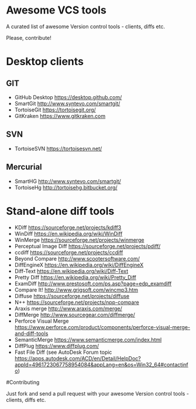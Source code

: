 # Awesome VCS tools
A curated list of awesome Version control tools - clients, diffs etc.

Please, contribute!

# Desktop clients

## GIT

* GitHub Desktop https://desktop.github.com/
* SmartGit http://www.syntevo.com/smartgit/
* TortoiseGit https://tortoisegit.org/
* GitKraken https://www.gitkraken.com

## SVN

* TortoiseSVN https://tortoisesvn.net/

## Mercurial

* SmartHG http://www.syntevo.com/smartgit/
* TortoiseHg http://tortoisehg.bitbucket.org/

# Stand-alone diff tools

* KDiff https://sourceforge.net/projects/kdiff3
* WinDiff https://en.wikipedia.org/wiki/WinDiff
* WinMerge https://sourceforge.net/projects/winmerge
* Perceptual Image Diff https://sourceforge.net/projects/pdiff/
* ccdiff https://sourceforge.net/projects/ccdiff
* Beyond Compare http://www.scootersoftware.com/
* DiffEngineX https://en.wikipedia.org/wiki/DiffEngineX
* Diff-Text https://en.wikipedia.org/wiki/Diff-Text
* Pretty Diff https://en.wikipedia.org/wiki/Pretty_Diff
* ExamDiff http://www.prestosoft.com/ps.asp?page=edp_examdiff
* Compare It! http://www.grigsoft.com/wincmp3.htm
* Diffuse https://sourceforge.net/projects/diffuse
* N++ https://sourceforge.net/projects/npp-compare
* Araxis merge http://www.araxis.com/merge/
* DiffMerge http://www.sourcegear.com/diffmerge/    
* Perforce Visual Merge https://www.perforce.com/product/components/perforce-visual-merge-and-diff-tools
* SemanticMerge https://www.semanticmerge.com/index.html
* DiffPlug https://www.diffplug.com/
* Fast File Diff (see AutoDesk Forum topic https://apps.autodesk.com/ACD/en/Detail/HelpDoc?appId=4961723067758954084&appLang=en&os=Win32_64#contactinfo)

#Contributing

Just fork and send a pull request with your awesome Version control tools - clients, diffs etc.

